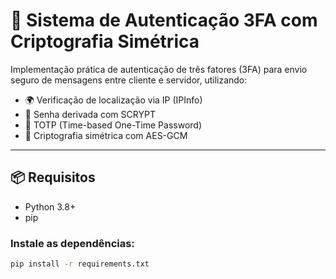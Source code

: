 # 🔐 Sistema de Autenticação 3FA com Criptografia Simétrica

Implementação prática de autenticação de três fatores (3FA) para envio seguro de mensagens entre cliente e servidor, utilizando:

- 🌍 Verificação de localização via IP (IPInfo)
- 🔑 Senha derivada com SCRYPT
- 🔄 TOTP (Time-based One-Time Password)
- 🔐 Criptografia simétrica com AES-GCM

---

## 📦 Requisitos

- Python 3.8+
- pip

### Instale as dependências:

```bash
pip install -r requirements.txt
